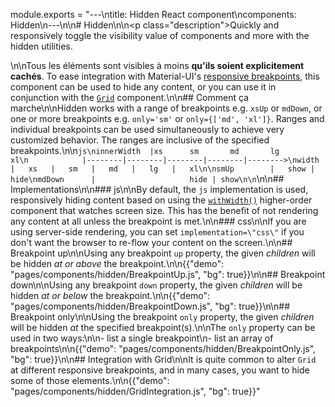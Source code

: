 module.exports = "---\ntitle: Hidden React component\ncomponents: Hidden\n---\n\n# Hidden\n\n<p class=\"description\">Quickly and responsively toggle the visibility value of components and more with the hidden utilities.</p>\n\nTous les éléments sont visibles à moins **qu'ils soient explicitement cachés**. To ease integration with Material-UI's [responsive breakpoints](/customization/breakpoints/), this component can be used to hide any content, or you can use it in conjunction with the [`Grid`](/components/grid/) component.\n\n## Comment ça marche\n\nHidden works with a range of breakpoints e.g. `xsUp` or `mdDown`, or one or more breakpoints e.g. `only='sm'` or `only={['md', 'xl']}`. Ranges and individual breakpoints can be used simultaneously to achieve very customized behavior. The ranges are inclusive of the specified breakpoints.\n\n```js\ninnerWidth  |xs      sm       md       lg       xl\n            |--------|--------|--------|--------|-------->\nwidth       |   xs   |   sm   |   md   |   lg   |   xl\n\nsmUp        |   show | hide\nmdDown      |                     hide | show\n\n```\n\n## Implementations\n\n### js\n\nBy default, the `js` implementation is used, responsively hiding content based on using the [`withWidth()`](/customization/breakpoints/#withwidth) higher-order component that watches screen size. This has the benefit of not rendering any content at all unless the breakpoint is met.\n\n### css\n\nIf you are using server-side rendering, you can set `implementation=\"css\"` if you don't want the browser to re-flow your content on the screen.\n\n## Breakpoint up\n\nUsing any breakpoint `up` property, the given *children* will be hidden *at or above* the breakpoint.\n\n{{\"demo\": \"pages/components/hidden/BreakpointUp.js\", \"bg\": true}}\n\n## Breakpoint down\n\nUsing any breakpoint `down` property, the given *children* will be hidden *at or below* the breakpoint.\n\n{{\"demo\": \"pages/components/hidden/BreakpointDown.js\", \"bg\": true}}\n\n## Breakpoint only\n\nUsing the breakpoint `only` property, the given *children* will be hidden *at* the specified breakpoint(s).\n\nThe `only` property can be used in two ways:\n\n- list a single breakpoint\n- list an array of breakpoints\n\n{{\"demo\": \"pages/components/hidden/BreakpointOnly.js\", \"bg\": true}}\n\n## Integration with Grid\n\nIt is quite common to alter `Grid` at different responsive breakpoints, and in many cases, you want to hide some of those elements.\n\n{{\"demo\": \"pages/components/hidden/GridIntegration.js\", \"bg\": true}}"